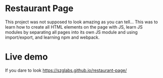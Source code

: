 # Restaurant Page

This project was not supposed to look amazing as you can tell... This was to learn how to create all HTML elements on the page with JS, learn JS modules by 
separating all pages into its own JS module and using import/export, and learning npm and webpack.

# Live demo

If you dare to look
https://szglabs.github.io/restaurant-page/
